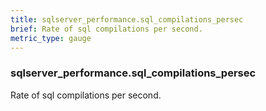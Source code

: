 ```yaml
---
title: sqlserver_performance.sql_compilations_persec
brief: Rate of sql compilations per second.
metric_type: gauge
---
```

### sqlserver_performance.sql_compilations_persec

Rate of sql compilations per second.